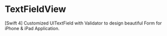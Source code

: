 # TextFieldView
[Swift 4] Customized UITextField with Validator to design beautiful Form for iPhone &amp; iPad Application.
